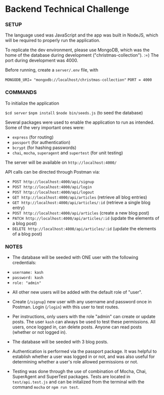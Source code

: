 # Backend Technical Challenge

### SETUP

The language used was JavaScript and the app was built in NodeJS, which will be required to properly run the application.

To replicate the dev environment, please use MongoDB, which was the home of the database during development ("christmas-collection"). :=) The port during development was 4000.

Before running, create a `server/.env` file, with

`MONGODB_URI= "mongodb://localhost/christmas-collection"`
`PORT = 4000`

### COMMANDS

To initialize the application

`$cd server`
`$npm install`
`$node bin/seeds.js` (to seed the database)

Several packages were used to enable the application to run as intended. Some of the very important ones were:

- `express` (for routing)
- `passport` (for authentication)
- `bcrypt` (for hashing passwords)
- `chai`, `mocha`, `superagent` and `supertest` (for unit testing)

The server will be available on `http://localhost:4000/`

API calls can be directed through Postman via:

- `POST http://localhost:4000/api/signup`
- `POST http://localhost:4000/api/login`
- `POST http://localhost:4000/api/logout`
- `GET http://localhost:4000/api/articles` (retrieve all blog entries)
- `GET http://localhost:4000/api/articles/:id` (retrieve a single blog entry)
- `POST http://localhost:4000/api/articles` (create a new blog post)
- `PATCH http://localhost:4000/api/articles/:id` (update the elements of a blog post)
- `DELETE http://localhost:4000/api/articles/:id` (update the elements of a blog post)

### NOTES

- The database will be seeded with ONE user with the following credentials:

* `username: kash`
* `password: kash`
* `role: "admin"`

- All other new users will be added with the default role of "user".

- Create (`/signup`) new user with any username and password once in Postman. Login (`/login`) with this user to test routes.

- Per instructions, only users with the role "admin" can create or update posts. The user `kash` can always be used to test these permissions. All users, once logged in, can delete posts. Anyone can read posts (whether or not logged in).

- The database will be seeded with 3 blog posts.

- Authentication is performed via the passport package. It was helpful to establish whether a user was logged in or not, and was also useful for determining whether a user's role allowed permissions or not.

- Testing was done through the use of combination of Mocha, Chai, SuperAgent and SuperTest packages. Tests are located in `test/api.test.js` and can be initalized from the terminal with the command `mocha` or `npm run test`.

